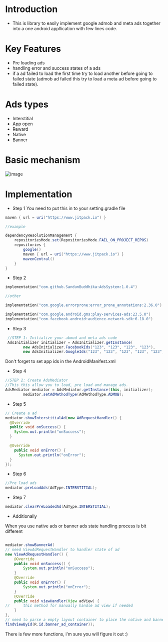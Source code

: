 
# Introduction
* This is library to easily implement google admob and meta ads together into a one android appllication with few lines code.

# Key Features
* Pre loading ads
* handling error and success states of a ads
* if a ad failed to load the first time try to load another before going to failed state (admob ad failed this try to load a meta ad before going to failed state).

# Ads types
* Interstitial
* App open
* Reward
* Native
* Banner

# Basic mechanism
![image](https://github.com/user-attachments/assets/34350043-16b5-41d7-9528-9f99b00aebe5)


# Implementation

* Step 1
  You need to put this in to your setting.gradle file
```java
maven { url = uri("https://www.jitpack.io") }
```
```java
//example

dependencyResolutionManagement {
    repositoriesMode.set(RepositoriesMode.FAIL_ON_PROJECT_REPOS)
    repositories {
        google()
        maven { url = uri("https://www.jitpack.io") }
        mavenCentral()
    }
}
```

* Step 2
```kotlin
implementation("com.github.SandunBuddhika:AdsSystem:1.0.4")

//other

implementation("com.google.errorprone:error_prone_annotations:2.36.0")

implementation("com.google.android.gms:play-services-ads:23.5.0")
implementation("com.facebook.android:audience-network-sdk:6.18.0")
```

* Step 3

```java  
 //STEP 1: Initialize your abmod and meta ads code
 AdsInitializer initializer = AdsInitializer.getInstance(  
        new AdsInitializer.FacebookIds("123", "123", "123", "123"),  
        new AdsInitializer.GoogleIds("123", "123", "123", "123", "123", "123"));  
```

Don't forget to set app ids in the AndroidManifest.xml

* Step 4

```java
//STEP 2: Create AdsMediator
//This this allow you to load, pre load and manage ads.
AdsMediator mediator = AdsMediator.getInstance(this, initializer);
        mediator.setAdMethodType(AdMethodType.ADMOB);
```

* Step 5
```java
// Create a ad
mediator.showInterstitialAd(new AdRequestHandler() {
  @Override
  public void onSuccess() {
    System.out.println("onSuccess");
  }

  @Override
    public void onError() {
      System.out.println("onError");
  }
});
```
* Step 6
```java
//Pre load ads
mediator.preLoadAds(AdType.INTERSTITIAL);
```

* Step 7
```java
mediator.clearPreLoadedAd(AdType.INTERSTITIAL);
```

* Additionally

When you use native ads or banner ads state handling process is bit different
```java

mediator.showBannerAd(
// need ViewAdRequestHandler to handler state of ad
new ViewAdRequestHandler() {
    @Override
    public void onSuccess() {
        System.out.println("onSuccess");
    }
    @Override
    public void onError() {
        System.out.println("onError");
    }
    @Override
    public void viewHandler(View adView) {
//      this method for manually handle ad view if needed
    }
},
// need to parse a empty layout container to place the native and banner ad
findViewById(R.id.banner_ad_container));
```

There is few more functions, i'm sure you will figure it out :)
